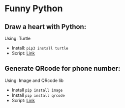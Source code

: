 # Funny Python

## Draw a heart with Python:
Using: Turtle
- Install: `pip3 install turtle`
- Script: [Link](https://github.com/josdoaitran/funny_python/blob/main/draw_heart.py)

## Generate QRcode for phone number:
Using: Image and QRcode lib
- Install `pip install image`
- Install `pip install qrcode`
- Script: [Link](https://github.com/josdoaitran/funny_python/blob/main/generate_phone_qrcode.py)